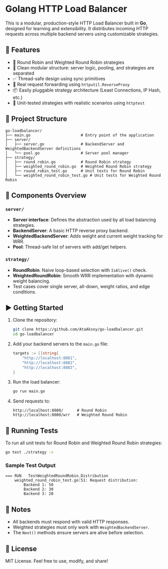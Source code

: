 # Golang HTTP Load Balancer

This is a modular, production-style HTTP Load Balancer built in **Go**, designed for learning and extensibility. It distributes incoming HTTP requests across multiple backend servers using customizable strategies.

## 🚀 Features

- 🔁 Round Robin and Weighted Round Robin strategies
- 🧱 Clean modular structure: server logic, pooling, and strategies are separated
- ✅ Thread-safe design using sync primitives
- 🔌 Real request forwarding using `httputil.ReverseProxy`
- 📦 Easily pluggable strategy architecture (Least Connections, IP Hash, etc.)
- 🧪 Unit-tested strategies with realistic scenarios using `httptest`

## 📁 Project Structure

```
go-loadbalancer/
├── main.go                      # Entry point of the application
├── server/
│   ├── server.go                # BackendServer and WeightedBackendServer definitions
│   └── pool.go                  # Server pool manager
├── strategy/
│   ├── round_robin.go           # Round Robin strategy
│   ├── weighted_round_robin.go  # Weighted Round Robin strategy
│   ├── round_robin_test.go      # Unit tests for Round Robin
│   └── weighted_round_robin_test.go # Unit tests for Weighted Round Robin
```

## 🧠 Components Overview

### `server/`
- **Server interface**: Defines the abstraction used by all load balancing strategies.
- **BackendServer**: A basic HTTP reverse proxy backend.
- **WeightedBackendServer**: Adds weight and current weight tracking for WRR.
- **Pool**: Thread-safe list of servers with add/get helpers.

### `strategy/`
- **RoundRobin**: Naive loop-based selection with `IsAlive()` check.
- **WeightedRoundRobin**: Smooth WRR implementation with dynamic weight balancing.
- Test cases cover single server, all-down, weight ratios, and edge conditions.

## ▶️ Getting Started

1. Clone the repository:
   ```bash
   git clone https://github.com/AtaAksoy/go-loadbalancer.git
   cd go-loadbalancer
   ```

2. Add your backend servers to the `main.go` file:
   ```go
   targets := []string{
       "http://localhost:8081",
       "http://localhost:8082",
       "http://localhost:8083",
   }
   ```

3. Run the load balancer:
   ```bash
   go run main.go
   ```

4. Send requests to:
   ```
   http://localhost:8080/      # Round Robin
   http://localhost:8080/wrr   # Weighted Round Robin
   ```

## 🧪 Running Tests

To run all unit tests for Round Robin and Weighted Round Robin strategies:

```bash
go test ./strategy -v
```

### Sample Test Output

```
=== RUN   TestWeightedRoundRobin_Distribution
    weighted_round_robin_test.go:51: Request distribution:
        Backend 1: 50
        Backend 2: 30
        Backend 3: 20
```

## 📌 Notes

- All backends must respond with valid HTTP responses.
- Weighted strategies must only work with `WeightedBackendServer`.
- The `Next()` methods ensure servers are alive before selection.

## 📄 License

MIT License. Feel free to use, modify, and share!
